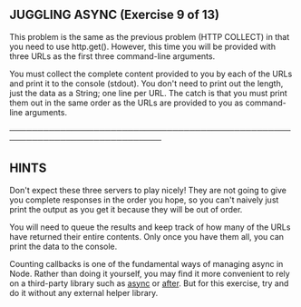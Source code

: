 ## JUGGLING ASYNC (Exercise 9 of 13)

  This problem is the same as the previous problem (HTTP COLLECT) in that
  you need to use http.get(). However, this time you will be provided with
  three URLs as the first three command-line arguments.

  You must collect the complete content provided to you by each of the URLs
  and print it to the console (stdout). You don't need to print out the
  length, just the data as a String; one line per URL. The catch is that you
  must print them out in the same order as the URLs are provided to you as
  command-line arguments.

 ─────────────────────────────────────────────────────────────────────────────

 ## HINTS

  Don't expect these three servers to play nicely! They are not going to
  give you complete responses in the order you hope, so you can't naively
  just print the output as you get it because they will be out of order.

  You will need to queue the results and keep track of how many of the URLs
  have returned their entire contents. Only once you have them all, you can
  print the data to the console.

  Counting callbacks is one of the fundamental ways of managing async in
  Node. Rather than doing it yourself, you may find it more convenient to
  rely on a third-party library such as [async](https://npmjs.com/async) or
  [after](https://npmjs.com/after). But for this exercise, try and do it
  without any external helper library.